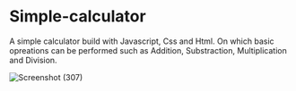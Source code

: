 # Simple-calculator
A simple calculator build with Javascript, Css and Html.
On which basic opreations can be performed such as Addition, Substraction, Multiplication and Division.



![Screenshot (307)](https://user-images.githubusercontent.com/65389514/94288262-d864df00-ff74-11ea-916e-1ac7b62a91b2.png)
